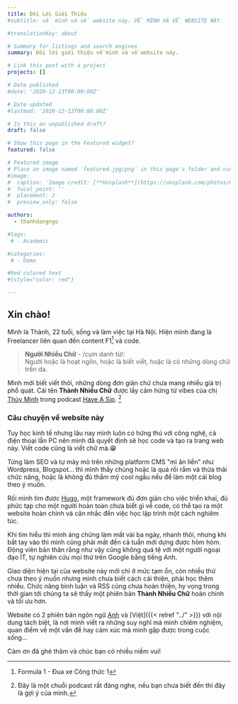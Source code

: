 ```yaml
---
title: Đôi Lời Giới Thiệu
#subtitle: về mình và về website này. VỀ MÌNH VÀ VỀ WEBSITE NÀY.

#translationKey: about

# Summary for listings and search engines
summary: Đôi lời giới thiệu về mình và về website này.

# Link this post with a project
projects: []

# Date published
#date: '2020-12-13T00:00:00Z'

# Date updated
#lastmod: '2020-12-13T00:00:00Z'

# Is this an unpublished draft?
draft: false

# Show this page in the Featured widget?
featured: false

# Featured image
# Place an image named `featured.jpg/png` in this page's folder and customize its options here.
#image:
#  caption: 'Image credit: [**Unsplash**](https://unsplash.com/photos/CpkOjOcXdUY)'
#  focal_point: ''
#  placement: 2
#  preview_only: false

authors:
  - thanhdangngo

#tags:
 # - Academic

#categories:
 # - Demo

#Red colored text
#{style="color: red"}

---
```


## **Xin chào!**
Mình là Thành, 22 tuổi, sống và làm việc tại Hà Nội.
Hiện mình đang là Freelancer liên quan đến content F1[^1] và code. 

> **Người Nhiều Chữ**  - /cụm danh từ/:  
Người hoặc là hoạt ngôn, hoặc là biết viết, hoặc là có những dòng chữ trên da.

Mình mới biết viết thôi, những dòng đơn giản chứ chưa mang nhiều giá trị phổ quát. Cái tên **Thành Nhiều Chữ** được lấy cảm hứng từ vibes của chị [Thùy Minh](https://www.facebook.com/thuyminhVJ) trong podcast [Have A Sip](https://vietcetera.com/vn/podcast/have-a-sip). [^2] 

### Câu chuyện về website này
Tuy học kinh tế nhưng lâu nay mình luôn có hứng thú với công nghệ, cả điện thoại lẫn PC nên mình đã quyết định sẽ học code và tạo ra trang web này. Viết code cũng là viết chữ mà.😁

Từng làm SEO và tự mày mò trên những platform CMS "mì ăn liền" như Wordpress, Blogspot... thì mình thấy chúng hoặc là quá rối rắm và thừa thãi chức năng, hoặc là không đủ thẩm mỹ cool ngầu nếu để làm một cái blog theo ý muốn. 

Rồi mình tìm được [Hugo](https://gohugo.io/), một framework đủ đơn giản cho việc triển khai, đủ phức tạp cho một người hoàn toàn chưa biết gì về code, có thể tạo ra một website hoàn chỉnh và cân nhắc đến việc học lập trình một cách nghiêm túc. 

Khi tìm hiểu thì mình áng chừng làm mất vài ba ngày, nhanh thôi, nhưng khi bắt tay vào thì mình cũng phải mất đến cả tuần mới dựng được hòm hòm. Động viên bản thân rằng như vậy cũng không quá tệ với một người ngoại đạo IT, tự nghiên cứu mọi thứ trên Google bằng tiếng Anh.

Giao diện hiện tại của website này mới chỉ ở mức tạm ổn, còn nhiều thứ chưa theo ý muốn nhưng mình chưa biết cách cải thiện, phải học thêm nhiều. Chức năng bình luận và RSS cũng chưa hoàn thiện, hy vọng trong thời gian tới chúng ta sẽ thấy một phiên bản **Thành Nhiều Chữ** hoàn chỉnh và tối ưu hơn.

Website có 2 phiên bản ngôn ngữ [Anh](../en) và [Việt]({{< relref "../" >}}) với nội dung tách biệt, là nơi mình viết ra những suy nghĩ mà mình chiêm nghiệm, quan điểm về một vấn đề hay cảm xúc mà mình gặp được trong cuộc sống...

Cảm ơn đã ghé thăm và chúc bạn có nhiều niềm vui!

[^1]: Formula 1 - Đua xe Công thức 1
[^2]: Đây là một chuỗi podcast rất đáng nghe, nếu bạn chưa biết đến thì đây là gợi ý của mình.